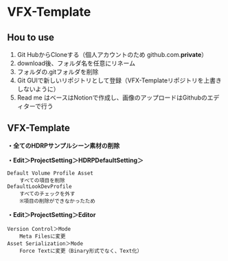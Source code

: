 # VFX-Template

## Hou to use

1. Git HubからCloneする（個人アカウントのため github.com.**private**）
2. download後、フォルダ名を任意にリネーム
3. フォルダの.gitフォルダを削除
4. Git GUIで新しいリポジトリとして登録（VFX-Templateリポジトリを上書きしないように）
5. Read me はベースはNotionで作成し、画像のアップロードはGithubのエディターで行う

## **VFX-Template**

**・全てのHDRPサンプルシーン素材の削除**

**・Edit＞ProjectSetting＞HDRPDefaultSetting＞**

```
Default Volume Profile Asset
	すべての項目を削除
DefaultLookDevProfile
	すべてのチェックを外す
	※項目の削除ができなかったため

```

**・Edit＞ProjectSetting＞Editor**

```
Version Control＞Mode
	Meta Filesに変更
Asset Serialization＞Mode
	Force Textに変更（Binary形式でなく、Text化）

```
